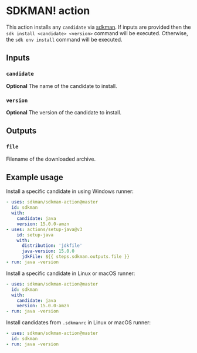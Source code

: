 # SDKMAN! action

This action installs any `candidate` via [sdkman](https://sdkman.io/). If inputs are provided then the 
`sdk install <candidate> <version>` command will be executed. Otherwise, the `sdk env install` command will be executed.

## Inputs

### `candidate`

**Optional** The name of the candidate to install.

### `version`

**Optional** The version of the candidate to install.

## Outputs

### `file`

Filename of the downloaded archive.

## Example usage

Install a specific candidate in using Windows runner:

```yaml
- uses: sdkman/sdkman-action@master
  id: sdkman
  with:
    candidate: java
    version: 15.0.0-amzn
- uses: actions/setup-java@v3
    id: setup-java
    with:
      distribution: 'jdkfile'
      java-version: 15.0.0
      jdkFile: ${{ steps.sdkman.outputs.file }}
- run: java -version
```

Install a specific candidate in Linux or macOS runner:

```yaml
- uses: sdkman/sdkman-action@master
  id: sdkman
  with:
    candidate: java
    version: 15.0.0-amzn
- run: java -version
```

Install candidates from `.sdkmanrc` in Linux or macOS runner:

```yaml
- uses: sdkman/sdkman-action@master
  id: sdkman
- run: java -version
```
